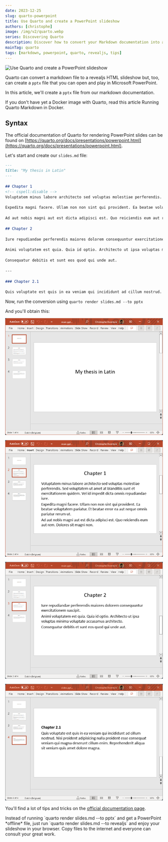 ```yaml
---
date: 2023-12-25
slug: quarto-powerpoint
title: Use Quarto and create a PowerPoint slideshow
authors: [christophe]
image: /img/v2/quarto.webp
series: Discovering Quarto
description: Discover how to convert your Markdown documentation into a PowerPoint (.pptx) slideshow or an online reveal.js presentation using Quarto.
mainTag: quarto
tags: [markdown, powerpoint, quarto, revealjs, tips]
---
```

![Use Quarto and create a PowerPoint slideshow](/img/v2/quarto.webp)

Quarto can convert a markdown file to a revealjs HTML slideshow but, too, can create a `pptx` file that you can open and play in Microsoft PowerPoint.

In this article, we'll create a `pptx` file from our markdown documentation.

<!-- truncate -->

<AlertBox variant="info" title="Docker image with Quarto">
If you don't have yet a Docker image with Quarto, read this article <Link to="/blog/docker-quarto">Running Quarto Markdown in Docker</Link>.

</AlertBox>

## Syntax

The official documentation of Quarto for rendering PowerPoint slides can be found on [https://quarto.org/docs/presentations/powerpoint.html](https://quarto.org/docs/presentations/powerpoint.html).

Let's start and create our `slides.md` file:

<Snippet filename="slides.md">

```markdown
---
title: "My thesis in Latin"
---

## Chapter 1
<!-- cspell:disable -->
Voluptatem minus labore architecto sed voluptas molestiae perferendis. Sed voluptatem ut amet at blanditiis sunt et exercitationem quidem. Vel id impedit dicta omnis repudiandae iure.

Expedita magni facere. Ullam non non sint qui provident. Ea beatae voluptatem pariatur. Et beatae error ea aut neque omnis pariatur rerum ut.

Ad aut nobis magni aut est dicta adipisci est. Quo reiciendis eum aut rem. Dolores sit magni non.

## Chapter 2

Iure repudiandae perferendis maiores dolorem consequuntur exercitationem suscipit.

Animi voluptatem est quia. Quia id optio. Architecto ut ipsa voluptas minima voluptate accusamus architecto.

Consequatur debitis et sunt eos quod qui unde aut.

---

### Chapter 2.1

Quis voluptate est quis in ea veniam qui incididunt ad cillum nostrud. Nisi proident adipisicing nulla proident esse consequat veniam qui magna deserunt cillum enim. Reprehenderit aliqua sit veniam quis amet dolore magna.

```

</Snippet>

Now, run the conversion using `quarto render slides.md --to pptx`

And you'll obtain this:

![PowerPoint - Slide 1](./images/pptx_slide_1.png)

![PowerPoint - Slide 2](./images/pptx_slide_2.png)

![PowerPoint - Slide 3](./images/pptx_slide_3.png)

![PowerPoint - Slide 4](./images/pptx_slide_4.png)

You'll find a lot of tips and tricks on the [official documentation page](https://quarto.org/docs/presentations/powerpoint.html).

<AlertBox variant="info" title="Did you know you can generate an online slideshow easily?">
Instead of running `quarto render slides.md --to pptx` and get a PowerPoint *offline* file, just run `quarto render slides.md --to revealjs` and enjoy your slideshow in your browser. Copy files to the internet and everyone can consult your great work.

</AlertBox>
